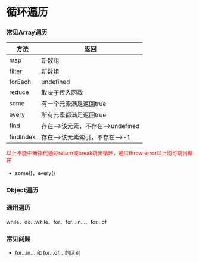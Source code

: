 # 循环遍历
### 常见Array遍历
|方法|返回|
|--|--|
|map|新数组|
|filter|新数组|
|forEach|undefined|
|reduce|取决于传入函数|
|some|有一个元素满足返回true|
|every|所有元素都满足返回true|
|find|存在——>该元素，不存在——>undefined|
|findIndex|存在——>该元素索引，不存在——>-1|

<font color=red>以上不能中断指代通过return或break跳出循环，通过throw error以上均可跳出循环</font>



- some()，every()
### Object遍历

### 通用遍历
while、do...while、for、for...in...、for...of
### 常见问题
- for...in... 和 for...of... 的区别